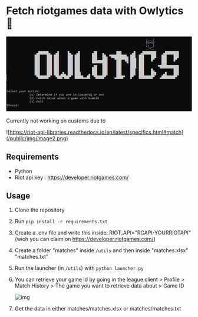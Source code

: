 # Fetch riotgames data with Owlytics 🦉

![ff](/public/img/image.png)

Currently not working on customs due to 

![https://riot-api-libraries.readthedocs.io/en/latest/specifics.html#match](/public/img/image2.png)


## Requirements
- Python
- Riot api key : https://developer.riotgames.com/

## Usage 

1. Clone the repository
2. Run `pip install -r requirements.txt`
3. Create a .env file and write this inside: RIOT_API="RGAPI-YOURRIOTAPI" (wich you can claim on https://developer.riotgames.com/)
4. Create a folder "matches" inside `/utils` and then inside "matches.xlsx" "matches.txt" 
5. Run the launcher (in `/utils`) with `python launcher.py`
6. You can retrieve your game id by going in the league client > Profile > Match History > The game you want to retrieve data about > Game ID 

   ![img](/public/img/image-1.png)

7. Get the data in either matches/matches.xlsx or matches/matches.txt
